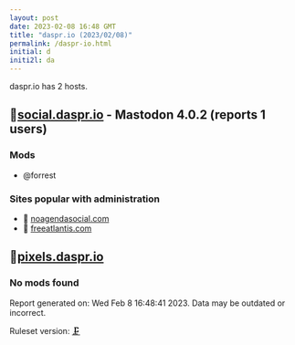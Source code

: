 ```yaml
---
layout: post
date: 2023-02-08 16:48 GMT
title: "daspr.io (2023/02/08)"
permalink: /daspr-io.html
initial: d
initi2l: da
---
```


daspr.io has 2 hosts.

## 🐘[social.daspr.io](https://social.daspr.io) - Mastodon 4.0.2 (reports 1 users)

### Mods
 * @forrest

### Sites popular with administration

* 💉 [noagendasocial.com](/noagendasocial-com.html)
* 💉 [freeatlantis.com](/freeatlantis-com.html)

## 🐘[pixels.daspr.io](https://pixels.daspr.io)

### No mods found

Report generated on: Wed Feb  8 16:48:41 2023. Data may be outdated or incorrect.

Ruleset version: [🗜](/version-clamp)
